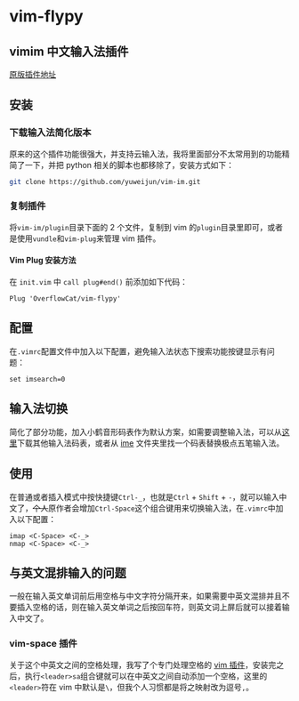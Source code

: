 # vim-flypy

## vimim 中文输入法插件

[原版插件地址](https://www.vim.org/scripts/script.php?script_id=2506)

## 安装

### 下载输入法简化版本

原来的这个插件功能很强大，并支持云输入法，我将里面部分不太常用到的功能精简了一下，并把 python 相关的脚本也都移除了，安装方式如下：

```bash
git clone https://github.com/yuweijun/vim-im.git
```

### 复制插件

将`vim-im/plugin`目录下面的 2 个文件，复制到 vim 的`plugin`目录里即可，或者是使用`vundle`和`vim-plug`来管理 vim 插件。

#### Vim Plug 安装方法

在 `init.vim` 中 `call plug#end()` 前添加如下代码：

```vim
Plug 'OverflowCat/vim-flypy'
```

## 配置

在`.vimrc`配置文件中加入以下配置，避免输入法状态下搜索功能按键显示有问题：

```vim
set imsearch=0
```

## 输入法切换

简化了部分功能，加入小鹤音形码表作为默认方案，如需要调整输入法，可以从[这里](https://code.google.com/archive/p/vimim/downloads?page=2)下载其他输入法码表，或者从 [ime](https://github.com/yuweijun/vim-im/tree/master/ime) 文件夹里找一个码表替换极点五笔输入法。

## 使用

在普通或者插入模式中按快捷键`Ctrl-_`，也就是`Ctrl` + `Shift` + `-`，就可以输入中文了，<del>个人</del>原作者会增加`Ctrl-Space`这个组合键用来切换输入法，在`.vimrc`中加入以下配置：

```vim
imap <C-Space> <C-_>
nmap <C-Space> <C-_>
```

<!-- more -->

## 与英文混排输入的问题

一般在输入英文单词前后用空格与中文字符分隔开来，如果需要中英文混排并且不要插入空格的话，则在输入英文单词之后按回车符，则英文词上屏后就可以接着输入中文了。

### vim-space 插件

关于这个中英文之间的空格处理，我写了个专门处理空格的 [vim 插件](https://github.com/yuweijun/vim-space.git)，安装完之后，执行`<leader>sa`组合键就可以在中英文之间自动添加一个空格，这里的`<leader>`符在 vim 中默认是`\`，但我个人习惯都是将之映射改为逗号`,`。
